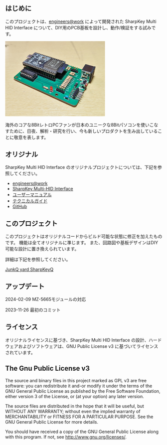 ## はじめに
このプロジェクトは、[engineers@work](https://eaw.app/) によって開発された SharpKey Multi HID Interface について、DIY用のPCB基板を設計し、動作/検証をする試みです。


<img src="images/SharpKeyQ_PCB01.jpg" width="320">

海外のコアな8BitレトロPCファンが日本のユニークな8Bitパソコンを使いこなすために、日夜、解析・研究を行い、今も新しいプロダクトを生み出していることに敬意を表します。

## オリジナル
SharpKey Multi HID Interface のオリジナルプロジェクトについては、下記を参照してください。

* [engineers@work](https://eaw.app/)
* [SharpKey Multi-HID Interface](https://eaw.app/sharpkey/)
* [ユーザーマニュアル](https://eaw.app/sharpkey-usermanual/)
* [テクニカルガイド](https://eaw.app/sharpkey-technicalguide/)
* [GitHub](https://github.com/pdsmart)

## このプロジェクト
このプロジェクトはオリジナルコードからビルド可能な状態に修正を加えたものです。
機能は全てオリジナルに準じます。
また、回路図や基板デザインはDIY可能な設計に置き換えられています。

詳細は下記を参照してください。

[JunkQ yard SharpKeyQ](https://junkqyard.blogspot.com/p/sharpkeyq.html)


## アップデート
2024-02-09 MZ-5665モジュールの対応

2023-11-26 最初のコミット

## ライセンス
オリジナルライセンスに基づき、SharpKey Multi HID Interface の設計、ハードウェアおよびソフトウェアは、GNU Public License v3 に基づいてライセンスされています。

## The Gnu Public License v3
The source and binary files in this project marked as GPL v3 are free software: you can redistribute it and-or modify it under the terms of the GNU General Public License as published by the Free Software Foundation, either version 3 of the License, or (at your option) any later version.

The source files are distributed in the hope that it will be useful, but WITHOUT ANY WARRANTY; without even the implied warranty of MERCHANTABILITY or FITNESS FOR A PARTICULAR PURPOSE. See the GNU General Public License for more details.

You should have received a copy of the GNU General Public License along with this program. If not, see http://www.gnu.org/licenses/.

